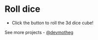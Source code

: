 # Roll dice

- Click the button to roll the 3d dice cube!

See more projects - [@devmotheg](https://github.com/devmotheg?tab=repositories)